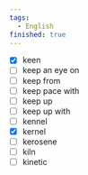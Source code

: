 ```yaml
---
tags:
  - English
finished: true
---
```

- [x] keen
- [ ] keep an eye on
- [ ] keep from
- [ ] keep pace with
- [ ] keep up
- [ ] keep up with
- [ ] kennel
- [x] kernel
- [ ] kerosene
- [ ] kiln
- [ ] kinetic